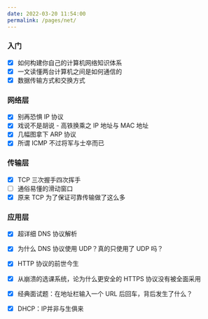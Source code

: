 ```yaml
---
date: 2022-03-20 11:54:00
permalink: /pages/net/
---
```


### 入门

- [x] 如何构建你自己的计算机网络知识体系
- [x] 一文读懂两台计算机之间是如何通信的
- [x] 数据传输方式和交换方式

### 网络层

- [x] 别再恐惧 IP 协议
- [x] 戏说不是胡说 - 高铁换乘之 IP 地址与 MAC 地址
- [x] 几幅图拿下 ARP 协议
- [x] 所谓 ICMP 不过将军与士卒而已

### 传输层

- [x] TCP 三次握手四次挥手
- [ ] 通俗易懂的滑动窗口
- [x] 原来 TCP 为了保证可靠传输做了这么多

### 应用层

- [x] 超详细 DNS 协议解析
- [x] 为什么 DNS 协议使用 UDP？真的只使用了 UDP 吗？
- [x] HTTP 协议的前世今生
- [x] 从崩溃的选课系统，论为什么更安全的 HTTPS 协议没有被全面采用
- [x] 经典面试题：在地址栏输入一个 URL 后回车，背后发生了什么？
- [x] DHCP：IP并非与生俱来

